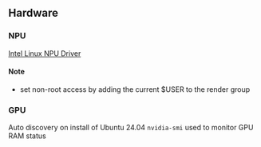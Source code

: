 ## Hardware

### NPU

[Intel Linux NPU Driver](https://github.com/intel/linux-npu-driver)

#### Note
- set non-root access by adding the current $USER to the render group

### GPU

Auto discovery on install of Ubuntu 24.04
`nvidia-smi` used to monitor GPU RAM status
